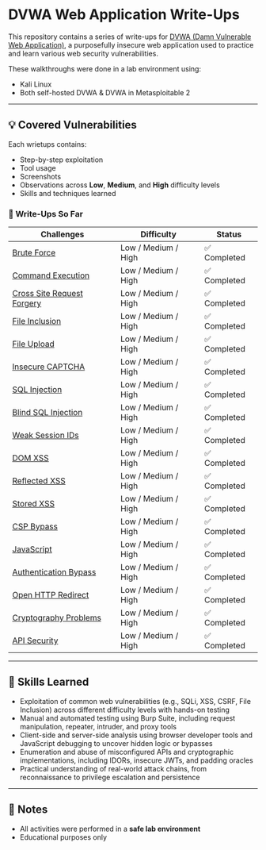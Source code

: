 # DVWA Web Application Write-Ups

This repository contains a series of write-ups for [DVWA (Damn Vulnerable Web Application)](https://github.com/digininja/DVWA), a purposefully insecure web application used to practice and learn various web security vulnerabilities.

These walkthroughs were done in a lab environment using:
- Kali Linux
- Both self-hosted DVWA & DVWA in Metasploitable 2

---

## 💡 Covered Vulnerabilities

Each wrietups contains:
- Step-by-step exploitation
- Tool usage
- Screenshots
- Observations across **Low**, **Medium**, and **High** difficulty levels
- Skills and techniques learned

### 📁 Write-Ups So Far
| Challenges        | Difficulty | Status  |
|----------------|------------|---------|
| [Brute Force](./01.%20Brute%20Force/Brute%20Force.md) | Low / Medium / High | ✅ Completed |
| [Command Execution](./02.%20Command%20Execution/Command%20Execution.md)  | Low / Medium / High | ✅ Completed |
| [Cross Site Request Forgery](./03.%20Cross%20Site%20Request%20Forgery/Cross%20Site%20Request%20Forgery.md)            | Low / Medium / High | ✅ Completed |
| [File Inclusion](./04.%20File%20Inclusion/File%20Inclusion.md) | Low / Medium / High | ✅ Completed |
| [File Upload](./05.%20File%20Upload/File%20Upload.md) | Low / Medium / High |  ✅ Completed |
| [Insecure CAPTCHA](./06.%20Insecure%20CAPTCHA/Insecure%20CAPTCHA.md) | Low / Medium / High |  ✅ Completed |
| [SQL Injection](./07.%20SQL%20Injection/SQL%20Injection.md) | Low / Medium / High |  ✅ Completed |
| [Blind SQL Injection](./08.%20Blind%20SQL%20Injection/Blind%20SQL%20Injection.md) | Low / Medium / High |  ✅ Completed |
| [Weak Session IDs](./09.%20Weak%20Session%20IDs/Weak%20Session%20IDs.md) | Low / Medium / High |  ✅ Completed |
| [DOM XSS](./10.%20DOM%20XSS/DOM%20XSS.md) | Low / Medium / High |  ✅ Completed |
| [Reflected XSS](./11.%20Reflected%20XSS/Reflected%20XSS.md) | Low / Medium / High |  ✅ Completed |
| [Stored XSS](./12.%20Stored%20XSS/Stored%20XSS.md) | Low / Medium / High |  ✅ Completed |
| [CSP Bypass](./13.%20CSP%20Bypass/CSP%20Bypass.md) | Low / Medium / High |  ✅ Completed |
| [JavaScript](./14.%20JavaScript/JavaScript.md) | Low / Medium / High |  ✅ Completed |
| [Authentication Bypass](./15.%20Authentication%20Bypass/Authentication%20Bypass.md) | Low / Medium / High |  ✅ Completed |
| [Open HTTP Redirect](./16.%20Open%20HTTP%20Redirect/Open%20HTTP%20Redirect.md) | Low / Medium / High |  ✅ Completed |
| [Cryptography Problems](./17.%20Cryptography%20Problems/Cryptography%20Problems.md) | Low / Medium / High |  ✅ Completed |
| [API Security](./18.%20API%20Security/API%20Security.md) | Low / Medium / High |  ✅ Completed |

---

## 🧠 Skills Learned

- Exploitation of common web vulnerabilities (e.g., SQLi, XSS, CSRF, File Inclusion) across different difficulty levels with hands-on testing
- Manual and automated testing using Burp Suite, including request manipulation, repeater, intruder, and proxy tools
- Client-side and server-side analysis using browser developer tools and JavaScript debugging to uncover hidden logic or bypasses
- Enumeration and abuse of misconfigured APIs and cryptographic implementations, including IDORs, insecure JWTs, and padding oracles
- Practical understanding of real-world attack chains, from reconnaissance to privilege escalation and persistence

---

## 📌 Notes

- All activities were performed in a **safe lab environment**
- Educational purposes only
